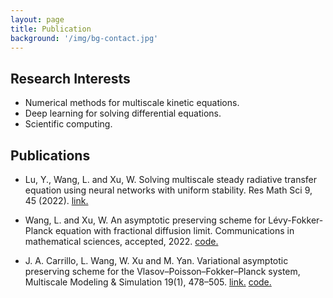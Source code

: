 ```yaml
---
layout: page
title: Publication
background: '/img/bg-contact.jpg'
---
```


## Research Interests
* Numerical methods for multiscale kinetic equations.
* Deep learning for solving differential equations.
* Scientific computing.


## Publications

* Lu, Y., Wang, L. and Xu, W. Solving multiscale steady radiative transfer equation using neural networks with uniform stability. Res Math Sci 9, 45 (2022). [link.](https://doi.org/10.1007/s40687-022-00345-z)

* Wang, L. and Xu, W. An asymptotic preserving scheme for Lévy-Fokker-Planck equation with fractional diffusion limit. Communications in mathematical sciences, accepted, 2022. [code.](https://github.com/woodssss/AP-scheme-for-LFP-equation)

* J. A. Carrillo, L. Wang, W. Xu and M. Yan. Variational asymptotic preserving scheme for the Vlasov–Poisson–Fokker–Planck system, Multiscale Modeling & Simulation 19(1), 478–505. [link.](https://doi.org/10.1137/20M1350431)   [code.](https://github.com/woodssss/AP-scheme-for-VPFP)
